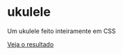 # ukulele
Um ukulele feito inteiramente em CSS 

<a href="https://anariquieri.github.io/ukulele/"> Veja o resultado </a>

